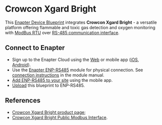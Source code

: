 # Crowcon Xgard Bright

This [Enapter Device Blueprint](https://go.enapter.com/marketplace-readme) integrates **Crowcon Xgard Bright** - a versatile platform offering flammable and toxic gas detection and oxygen monitoring with [ModBus RTU](https://go.enapter.com/developers-enapter-modbus) over [RS-485 communication interface](https://go.enapter.com/developers-enapter-rs485).

## Connect to Enapter

- Sign up to the Enapter Cloud using the [Web](https://cloud.enapter.com/) or mobile app ([iOS](https://apps.apple.com/app/id1388329910), [Android](https://play.google.com/store/apps/details?id=com.enapter&hl=en)).
- Use the [Enapter ENP-RS485](https://go.enapter.com/handbook-enp-rs485) module for physical connection. See [connection instructions](https://go.enapter.com/handbook-enp-rs485-conn) in the module manual.
- [Add ENP-RS485 to your site](https://go.enapter.com/handbook-mobile-app) using the mobile app.
- [Upload](https://go.enapter.com/developers-upload-blueprint) this blueprint to ENP-RS485.

## References

- [Crowcon Xgard Bright product page](https://go.enapter.com/crowcon-xgard-bright);
- [Crowcon Xgard Bright Public Modbus Interface](https://go.enapter.com/crowcon-xgard-bright-modbus).
